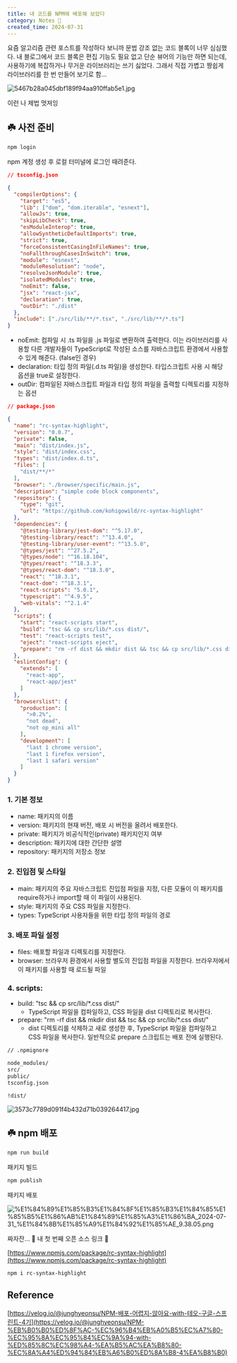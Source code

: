 ```yaml
---
title: 내 코드를 NPM에 배포해 보았다
category: Notes 📝
created_time: 2024-07-31
---
```


요즘 알고리즘 관련 포스트를 작성하다 보니까 문법 강조 없는 코드 블록이 너무 심심했다. 내 블로그에서 코드 블록은 편집 기능도 필요 없고 단순 뷰어의 기능만 하면 되는데, 사용하기에 복잡하거나 무거운 라이브러리는 쓰기 싫었다. 그래서 직접 가볍고 짱쉽게 라이브러리를 한 번 만들어 보기로 함…


![5467b28a045dbf189f94aa910ffab5e1.jpg](https://prod-files-secure.s3.us-west-2.amazonaws.com/420927ef-2057-4e77-b9b7-d7005a1db0dd/cfdb6066-1ea4-490e-bc14-6b33d6a0ffe4/5467b28a045dbf189f94aa910ffab5e1.jpg?X-Amz-Algorithm=AWS4-HMAC-SHA256&X-Amz-Content-Sha256=UNSIGNED-PAYLOAD&X-Amz-Credential=AKIAT73L2G45HZZMZUHI%2F20240809%2Fus-west-2%2Fs3%2Faws4_request&X-Amz-Date=20240809T135018Z&X-Amz-Expires=3600&X-Amz-Signature=a9191c365251503cd1e09d483c03d7ea34d3b47b54294bc6b47cd57aabbba405&X-Amz-SignedHeaders=host&x-id=GetObject)


이런 나 제법 멋져잉


## ☘️ 사전 준비


```javascript
npm login
```


npm 계정 생성 후 로컬 터미널에 로그인 때려준다.


```json
// tsconfig.json

{
  "compilerOptions": {
    "target": "es5",
    "lib": ["dom", "dom.iterable", "esnext"],
    "allowJs": true,
    "skipLibCheck": true,
    "esModuleInterop": true,
    "allowSyntheticDefaultImports": true,
    "strict": true,
    "forceConsistentCasingInFileNames": true,
    "noFallthroughCasesInSwitch": true,
    "module": "esnext",
    "moduleResolution": "node",
    "resolveJsonModule": true,
    "isolatedModules": true,
    "noEmit": false,
    "jsx": "react-jsx",
    "declaration": true,
    "outDir": "./dist"
  },
  "include": ["./src/lib/**/*.tsx", "./src/lib/**/*.ts"]
}
```

- noEmit: 컴파일 시 .ts 파일을 .js 파일로 변환하여 출력한다. 이는 라이브러리를 사용할 다른 개발자들이 TypeScript로 작성된 소스를 자바스크립트 환경에서 사용할 수 있게 해준다. (false인 경우)
- declaration:  타입 정의 파일(.d.ts 파일)을 생성한다. 타입스크립트 사용 시 해당 옵션을 true로 설정한다.
- outDir: 컴파일된 자바스크립트 파일과 타입 정의 파일을 출력할 디렉토리를 지정하는 옵션

```json
// package.json

{
  "name": "rc-syntax-highlight",
  "version": "0.0.7",
  "private": false,
  "main": "dist/index.js",
  "style": "dist/index.css",
  "types": "dist/index.d.ts",
  "files": [
    "dist/**/*"
  ],
  "browser": "./browser/specific/main.js",
  "description": "simple code block components",
  "repository": {
    "type": "git",
    "url": "https://github.com/kohigowild/rc-syntax-highlight"
  },
  "dependencies": {
    "@testing-library/jest-dom": "^5.17.0",
    "@testing-library/react": "^13.4.0",
    "@testing-library/user-event": "^13.5.0",
    "@types/jest": "^27.5.2",
    "@types/node": "^16.18.104",
    "@types/react": "^18.3.3",
    "@types/react-dom": "^18.3.0",
    "react": "^18.3.1",
    "react-dom": "^18.3.1",
    "react-scripts": "5.0.1",
    "typescript": "^4.9.5",
    "web-vitals": "^2.1.4"
  },
  "scripts": {
    "start": "react-scripts start",
    "build": "tsc && cp src/lib/*.css dist/",
    "test": "react-scripts test",
    "eject": "react-scripts eject",
    "prepare": "rm -rf dist && mkdir dist && tsc && cp src/lib/*.css dist/"
  },
  "eslintConfig": {
    "extends": [
      "react-app",
      "react-app/jest"
    ]
  },
  "browserslist": {
    "production": [
      ">0.2%",
      "not dead",
      "not op_mini all"
    ],
    "development": [
      "last 1 chrome version",
      "last 1 firefox version",
      "last 1 safari version"
    ]
  }
}
```


### 1. 기본 정보

- name: 패키지의 이름
- version: 패키지의 현재 버전, 배포 시 버전을 올려서 배포한다.
- private: 패키지가 비공식적인(private) 패키지인지 여부
- description: 패키지에 대한 간단한 설명
- repository: 패키지의 저장소 정보

### 2. 진입점 및 스타일

- main: 패키지의 주요 자바스크립트 진입점 파일을 지정, 다른 모듈이 이 패키지를 require하거나 import할 때 이 파일이 사용된다.
- style: 패키지의 주요 CSS 파일을 지정한다.
- types: TypeScript 사용자들을 위한 타입 정의 파일의 경로

### 3. 배포 파일 설정

- files: 배포할 파일과 디렉토리를 지정한다.
- browser: 브라우저 환경에서 사용할 별도의 진입점 파일을 지정한다. 브라우저에서 이 패키지를 사용할 때 로드될 파일

### 4. scripts:

- build: "tsc && cp src/lib/*.css dist/"
	- TypeScript 파일을 컴파일하고, CSS 파일을 dist 디렉토리로 복사한다.
- prepare: "rm -rf dist && mkdir dist && tsc && cp src/lib/*.css dist/"
	- dist 디렉토리를 삭제하고 새로 생성한 후, TypeScript 파일을 컴파일하고 CSS 파일을 복사한다. 일반적으로 prepare 스크립트는 배포 전에 실행된다.

```bash
// .npmignore

node_modules/
src/
public/
tsconfig.json

!dist/
```


![3573c7789d091f4b432d71b039264417.jpg](https://prod-files-secure.s3.us-west-2.amazonaws.com/420927ef-2057-4e77-b9b7-d7005a1db0dd/2cb4c5b9-f02f-4918-99a4-a12dbf99cfa7/3573c7789d091f4b432d71b039264417.jpg?X-Amz-Algorithm=AWS4-HMAC-SHA256&X-Amz-Content-Sha256=UNSIGNED-PAYLOAD&X-Amz-Credential=AKIAT73L2G45HZZMZUHI%2F20240809%2Fus-west-2%2Fs3%2Faws4_request&X-Amz-Date=20240809T135018Z&X-Amz-Expires=3600&X-Amz-Signature=2d59beeaf18c1ec36d8229ca806bc63f785597222e3d9c932451ce29e7af7c5e&X-Amz-SignedHeaders=host&x-id=GetObject)


## ☘️ npm 배포


```bash
npm run build
```


패키지 빌드


```bash
npm publish
```


패키지 배포


![%E1%84%89%E1%85%B3%E1%84%8F%E1%85%B3%E1%84%85%E1%85%B5%E1%86%AB%E1%84%89%E1%85%A3%E1%86%BA_2024-07-31_%E1%84%8B%E1%85%A9%E1%84%92%E1%85%AE_9.38.05.png](https://prod-files-secure.s3.us-west-2.amazonaws.com/420927ef-2057-4e77-b9b7-d7005a1db0dd/d72ca1a6-414a-4f2e-b246-3b78e1aadb5a/%E1%84%89%E1%85%B3%E1%84%8F%E1%85%B3%E1%84%85%E1%85%B5%E1%86%AB%E1%84%89%E1%85%A3%E1%86%BA_2024-07-31_%E1%84%8B%E1%85%A9%E1%84%92%E1%85%AE_9.38.05.png?X-Amz-Algorithm=AWS4-HMAC-SHA256&X-Amz-Content-Sha256=UNSIGNED-PAYLOAD&X-Amz-Credential=AKIAT73L2G45HZZMZUHI%2F20240809%2Fus-west-2%2Fs3%2Faws4_request&X-Amz-Date=20240809T135018Z&X-Amz-Expires=3600&X-Amz-Signature=818cd39be2f8ccd6b84c09e3cb20c080e6a21e262e286ce68cd17c4f107f0dee&X-Amz-SignedHeaders=host&x-id=GetObject)


짜자잔… 🫲 내 첫 번째 오픈 소스 링크 🫱


[https://www.npmjs.com/package/rc-syntax-highlight](https://www.npmjs.com/package/rc-syntax-highlight)


```bash
npm i rc-syntax-highlight
```


## Reference


[https://velog.io/@junghyeonsu/NPM-배포-어렵지-않아요-with-테오-구글-스프린트-4기](https://velog.io/@junghyeonsu/NPM-%EB%B0%B0%ED%8F%AC-%EC%96%B4%EB%A0%B5%EC%A7%80-%EC%95%8A%EC%95%84%EC%9A%94-with-%ED%85%8C%EC%98%A4-%EA%B5%AC%EA%B8%80-%EC%8A%A4%ED%94%84%EB%A6%B0%ED%8A%B8-4%EA%B8%B0)

